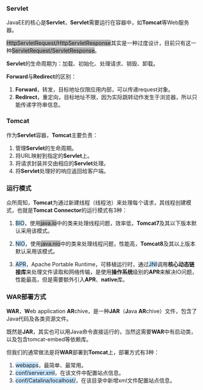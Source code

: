 ### Servlet

JavaEE的核心是**Servlet**，**Servlet**需要运行在容器中，如**Tomcat**等Web服务器。

<span style=background:#b3b3b3>HttpServletRequest/HttpServletResponse</span>其实是一种过度设计，目前只有这一种<span style=background:#b3b3b3>ServletRequest/ServletResponse</span>。

**Servlet**的生命周期为：加载、初始化、处理请求、销毁、卸载。

**Forward**与**Redirect**的区别：

1. **Forward**，转发，目标地址仅限应用内部，可以传递request对象。
2. **Redirect**，重定向，目标地址不限，因为实际跳转动作发生于浏览器，所以只能传递字符串信息。



### Tomcat

作为**Servlet**容器，**Tomcat**主要负责：

1. 管理**Servlet**的生命周期。
2. 将URL映射到指定的**Servlet**上。
3. 将请求封装并交由相应的**Servlet**处理。
4. 将**Servlet**处理好的响应返回给客户端。



### 运行模式

众所周知，**Tomcat**为通过新建线程（线程池）来处理每个请求，其线程创建模式，也就是**Tomcat Connector**的运行模式有3种：

1. <span style=background:#c2e2ff>BIO</span>，使用<span style=background:#b3b3b3>java.io</span>中的类来处理线程问题，效率低，**Tomcat7**及其以下版本默认采用该模式。

2. <span style=background:#c2e2ff>NIO</span>，使用<span style=background:#b3b3b3>java.nio</span>中的类来处理线程问题，性能高，**Tomcat8**及其以上版本默认采用该模式。

3. <span style=background:#c2e2ff>APR</span>，Apache Portable Runtime，可移植运行时，通过<span style=background:#c2e2ff>JNI</span>调用**核心动态链接库**来处理文件读取和网络传输，是使用**操作系统**级别的**APR**来解决IO问题，性能最高，但是需要额外引入**APR**、**native**库。




### WAR部署方式

**WAR**，**W**eb application **AR**chive，是一种**JAR**（**J**ava **AR**chive）文件，包含了Java代码及各类资源文件。

既然是**JAR**，其实也可以用Java命令直接运行的，当然这需要**WAR**中有启动类，以及包含tomcat-embed等依赖库。

但我们的通常做法是将**WAR**部署到**Tomcat**上，部署方式有3种：

1. <span style=background:#c2e2ff>webapps</span>，最简单、最常用。
2. <span style=background:#c2e2ff>conf/server.xml</span>，在该文件中配置站点信息。
3. <span style=background:#c2e2ff>conf/Catalina/localhost/</span>，在该目录中新增xml文件配置站点信息。